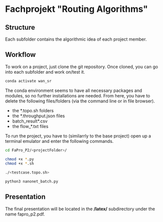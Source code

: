 # Fachprojekt "Routing Algorithms"
## Structure
Each subfolder contains the algorithmic idea of each project member.

## Workflow
To work on a project, just clone the git repository. 
Once cloned, you can go into each subfolder and work on/test it.

```bash
conda activate wan_sr
```
The conda environment seems to have all necessary packages and modules, so no further installations are needed.
From here, you have to delete the following files/folders (via the command line or in file browser).
* the *.topo.sh folders
* the *.throughput.json files
* batch_result*.csv
* the flow_*.txt files

To run the project, you have to (similarrly to the base project) open up a terminal emulator and enter the following commands.
```bash
cd FaPro_P2/<projectFolder>/
```
```bash
chmod +x *.py
chmod +x *.sh
```
```bash
./<testcase.topo.sh>
```
```bash
python3 nanonet_batch.py
```
## Presentation
The final presentation will be located in the **/latex/** subdirectory under the name fapro_p2.pdf.